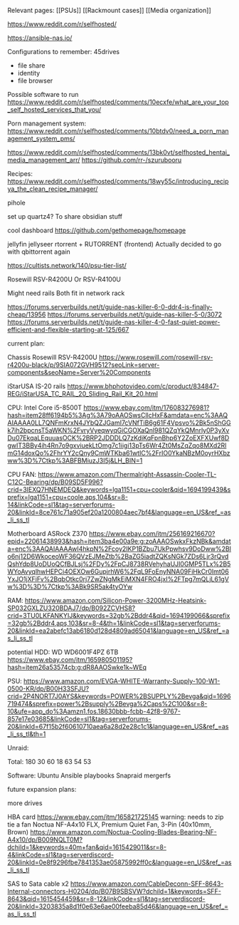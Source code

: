 

Relevant pages:
[[PSUs]]
[[Rackmount cases]]
[[Media organization]]

https://www.reddit.com/r/selfhosted/

https://ansible-nas.io/

Configurations to remember:
45drives 
- file share
- identity
- file browser

Possible software to run
https://www.reddit.com/r/selfhosted/comments/10ecxfe/what_are_your_top_self_hosted_services_that_you/

Porn management system:
https://www.reddit.com/r/selfhosted/comments/10btdv0/need_a_porn_management_system_pms/

https://www.reddit.com/r/selfhosted/comments/13bk0vt/selfhosted_hentai_media_management_arr/
https://github.com/rr-/szurubooru

Recipes:
https://www.reddit.com/r/selfhosted/comments/18wy55c/introducing_recipya_the_clean_recipe_manager/

pihole

set up quartz4? To share obsidian stuff

cool dashboard
https://github.com/gethomepage/homepage

jellyfin
jellyseer
rtorrent + RUTORRENT (frontend)
Actually decided to go with qbittorrent again


https://cultists.network/140/psu-tier-list/

Rosewill RSV-R4200U
Or 
RSV-R4100U

Might need rails
Both fit in network rack

https://forums.serverbuilds.net/t/guide-nas-killer-6-0-ddr4-is-finally-cheap/13956
https://forums.serverbuilds.net/t/guide-nas-killer-5-0/3072
https://forums.serverbuilds.net/t/guide-nas-killer-4-0-fast-quiet-power-efficient-and-flexible-starting-at-125/667

current plan:

Chassis
Rosewill RSV-R4200U
https://www.rosewill.com/rosewill-rsv-r4200u-black/p/9SIA072GVH9512?seoLink=server-components&seoName=Server%20Components

iStarUSA IS-20 rails
https://www.bhphotovideo.com/c/product/834847-REG/iStarUSA_TC_RAIL_20_Sliding_Rail_Kit_20.html

CPU:
Intel Core i5-8500T
https://www.ebay.com/itm/176083276981?hash=item28ff6194b5%3Ag%3A79oAAOSwsCllcHxF&amdata=enc%3AAQAIAAAA0LL7QNFmKrxN4JYbQZJGamI7cVNfTiB6g61F4Vpsvo%2Bk5nShGGk7ih2bpcnsT5aWKN%2FvryVyeqwyqGiCGOXaQnl981QZqYkQMnrly0P3yXvDu07EkqaLEquuasOCK%2BRP2JDDDLQ7zKdiKqFpnBhp6Y2ZoEXFXUwf8DgwIT3BBy4ih4Rn7o9gxviuekLtOmg7c1iigi13pTs6Wr4Zt0MsZqZqo8MXd2RlmG14doxQo%2FhrYY2cQny9CmWTKba61wtIC%2FrIO0YkaNBzM0oyrHXbzww%3D%7Ctkp%3ABFBMiuzJ3I5j&LH_BIN=1

CPU FAN:
https://www.amazon.com/Thermalright-Assassin-Cooler-TL-C12C-Bearing/dp/B09SD5F996?crid=3IEXQ7HNEMDEQ&keywords=lga1151+cpu+cooler&qid=1694199439&sprefix=lga1151+cpu+coole,aps,104&sr=8-14&linkCode=sl1&tag=serverforums-20&linkId=8ce761c71a905ef20a1200804aec7bf4&language=en_US&ref_=as_li_ss_tl

Motherboard
ASRock Z370
https://www.ebay.com/itm/256169216670?epid=22061438993&hash=item3ba4e00a9e:g:zoAAAOSwkxFkzNBk&amdata=enc%3AAQAIAAAAwI4hkpN%2Fcoy2IKP1BZbu7UkPpwhsv9DoDww%2BIo6nj12D6WkoceoWF36QVzEJMeZtb%2BaZG5iadtZQKsNGk7ZDs6Ljr3rQvdQshYdp8UoDUoQCfBJLsj%2FDy%2FpCJ8738RVehyhaUJI0GMP5TLx%2B5WYoAvyqlhwHEPCi4OEXOw6GupjrhW6%2FqL9FoEnyNNA09FiHkCr0Imt06YxJO1jXFiFv%2BqbOtkc0rj7ZwZNgMkEjMXN4FRO4jxI%2FTpg7mQLjL61gVw%3D%3D%7Ctkp%3ABk9SR5ak4tyOYw

RAM:
https://www.amazon.com/Silicon-Power-3200MHz-Heatsink-SP032GXLZU320BDAJ7/dp/B092ZCVHS8?crid=3TU0LKFANKYIJ&keywords=32gb%2Bddr4&qid=1694199066&sprefix=32gb%2Bddr4,aps,103&sr=8-4&th=1&linkCode=sl1&tag=serverforums-20&linkId=ea2abefc13ab6180d128d4809ad65041&language=en_US&ref_=as_li_ss_tl

potential HDD:
WD WD6001F4PZ 6TB
https://www.ebay.com/itm/165980501195?hash=item26a53574cb:g:dR8AAOSwke1k~WEq

PSU:
https://www.amazon.com/EVGA-WHITE-Warranty-Supply-100-W1-0500-KR/dp/B00H33SFJU?crid=2P4NORT7J0AYS&keywords=POWER%2BSUPPLY%2Bevga&qid=1696719474&sprefix=power%2Bsupply%2Bevga%2Caps%2C100&sr=8-10&ufe=app_do%3Aamzn1.fos.18630bbb-fcbb-42f8-9767-857e17e03685&linkCode=sl1&tag=serverforums-20&linkId=67f15b2f60610710aea6a28d2e28c1c1&language=en_US&ref_=as_li_ss_tl&th=1

Unraid:


Total:
180
30
60
18
63
54
53

Software:
Ubuntu
Ansible playbooks
Snapraid
mergerfs


future expansion plans:

more drives

HBA card
https://www.ebay.com/itm/165821725145
warning: needs to zip tie a fan
Noctua NF-A4x10 FLX, Premium Quiet Fan, 3-Pin (40x10mm, Brown) 
https://www.amazon.com/Noctua-Cooling-Blades-Bearing-NF-A4x10/dp/B009NQLT0M?dchild=1&keywords=40m+fan&qid=1615429011&sr=8-4&linkCode=sl1&tag=serverdiscord-20&linkId=0e8f9296fbe7841353ae05875992ff0c&language=en_US&ref_=as_li_ss_tl

SAS to Sata cable x2
https://www.amazon.com/CableDeconn-SFF-8643-Internal-connectors-H0204/dp/B07B9SBSVW?dchild=1&keywords=SFF-8643&qid=1615454459&sr=8-12&linkCode=sl1&tag=serverdiscord-20&linkId=3203835a8d1f0e63e6ae00feeba85d46&language=en_US&ref_=as_li_ss_tl